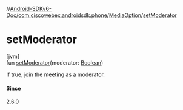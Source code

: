 //[Android-SDKv6-Doc](../../../index.md)/[com.ciscowebex.androidsdk.phone](../index.md)/[MediaOption](index.md)/[setModerator](set-moderator.md)

# setModerator

[jvm]\
fun [setModerator](set-moderator.md)(moderator: [Boolean](https://kotlinlang.org/api/latest/jvm/stdlib/kotlin/-boolean/index.html))

If true, join the meeting as a moderator.

#### Since

2.6.0
